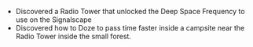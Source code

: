 - Discovered a Radio Tower that unlocked the Deep Space Frequency to use on the Signalscape
- Discovered how to Doze to pass time faster inside a campsite near the Radio Tower inside the small forest.